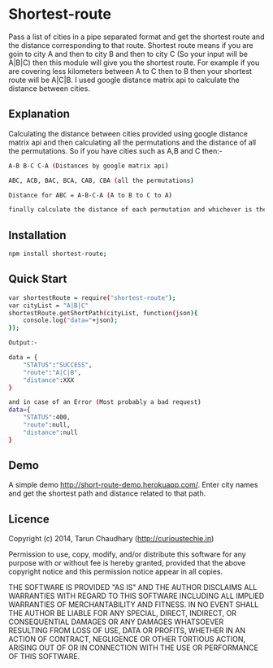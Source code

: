 Shortest-route
==============

Pass a list of cities in a pipe separated format and get the shortest route and the distance corresponding to that route. Shortest route means if you are goin to city A and then to city B and then to city C (So your input will be A|B|C) then this module will give you the shortest route. For example if you are covering less kilometers between A to C then to B then your shortest route will be A|C|B. I used google distance matrix api to calculate the distance between cities.

Explanation
-----------
Calculating the distance between cities provided using google distance matrix api and then calculating all the permutations and the distance of all the permutations. So if you have cities such as A,B and C then:-
```sh
A-B B-C C-A (Distances by google matrix api)

ABC, ACB, BAC, BCA, CAB, CBA (all the permutations)

Distance for ABC = A-B-C-A (A to B to C to A)

finally calculate the distance of each permutation and whichever is the shortest one will be your shortest route.
```

Installation
------------

```sh
npm install shortest-route;
```

Quick Start
-----------
```sh
var shortestRoute = require("shortest-route");
var cityList = "A|B|C"
shortestRoute.getShortPath(cityList, function(json){
    console.log("data="+json);
});

Output:-

data = {
    "STATUS":"SUCCESS",
	"route":"A|C|B",
	"distance":XXX
}

and in case of an Error (Most probably a bad request)
data={
	"STATUS":400,
	"route":null,
	"distance":null
}
```
Demo
----
A simple demo http://short-route-demo.herokuapp.com/. Enter city names and get the shortest path and distance related to that path.

Licence
-------
Copyright (c) 2014, Tarun Chaudhary (http://curioustechie.in)


Permission to use, copy, modify, and/or distribute this software for any purpose with or without fee is hereby granted, provided that the above copyright notice and this permission notice appear in all copies.

THE SOFTWARE IS PROVIDED "AS IS" AND THE AUTHOR DISCLAIMS ALL WARRANTIES WITH REGARD TO THIS SOFTWARE INCLUDING ALL IMPLIED WARRANTIES OF MERCHANTABILITY AND FITNESS. IN NO EVENT SHALL THE AUTHOR BE LIABLE FOR ANY SPECIAL, DIRECT, INDIRECT, OR CONSEQUENTIAL DAMAGES OR ANY DAMAGES WHATSOEVER RESULTING FROM LOSS OF USE, DATA OR PROFITS, WHETHER IN AN ACTION OF CONTRACT, NEGLIGENCE OR OTHER TORTIOUS ACTION, ARISING OUT OF OR IN CONNECTION WITH THE USE OR PERFORMANCE OF THIS SOFTWARE.
